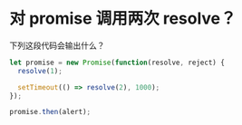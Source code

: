 
# 对 promise 调用两次 resolve？


下列这段代码会输出什么？

```js
let promise = new Promise(function(resolve, reject) {
  resolve(1);

  setTimeout(() => resolve(2), 1000);
});

promise.then(alert);
```
